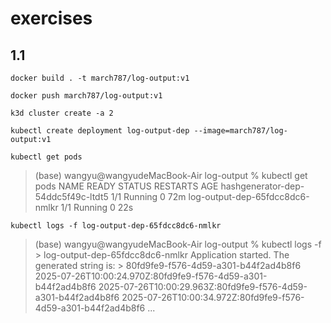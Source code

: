 # exercises

## 1.1

`docker build . -t march787/log-output:v1`

`docker push march787/log-output:v1`

`k3d cluster create -a 2`

`kubectl create deployment log-output-dep --image=march787/log-output:v1`

`kubectl get pods`

> (base) wangyu@wangyudeMacBook-Air log-output % kubectl get pods
> NAME                                 READY   STATUS    RESTARTS   AGE
> hashgenerator-dep-54ddc5f49c-ltdt5   1/1     Running   0          72m
> log-output-dep-65fdcc8dc6-nmlkr      1/1     Running   0          22s

`kubectl logs -f log-output-dep-65fdcc8dc6-nmlkr`

> (base) wangyu@wangyudeMacBook-Air log-output % kubectl logs -f > log-output-dep-65fdcc8dc6-nmlkr 
> Application started. The generated string is: > 80fd9fe9-f576-4d59-a301-b44f2ad4b8f6
> 2025-07-26T10:00:24.970Z:80fd9fe9-f576-4d59-a301-b44f2ad4b8f6
> 2025-07-26T10:00:29.963Z:80fd9fe9-f576-4d59-a301-b44f2ad4b8f6
> 2025-07-26T10:00:34.972Z:80fd9fe9-f576-4d59-a301-b44f2ad4b8f6
> ...
